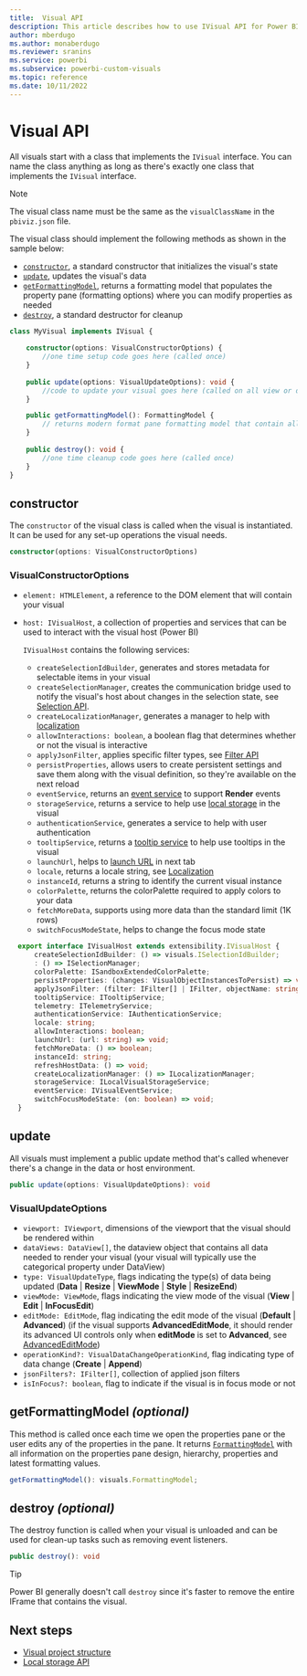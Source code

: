 ```yaml
---
title:  Visual API
description: This article describes how to use IVisual API for Power BI visuals.
author: mberdugo
ms.author: monaberdugo
ms.reviewer: sranins
ms.service: powerbi
ms.subservice: powerbi-custom-visuals
ms.topic: reference
ms.date: 10/11/2022
---
```


# Visual API

All visuals start with a class that implements the `IVisual` interface. You can name the class anything as long as there's exactly one class that implements the `IVisual` interface.

> [!NOTE]
> The visual class name must be the same as the `visualClassName` in the `pbiviz.json` file.

The visual class should implement the following methods as shown in the sample below:

* [`constructor`](#constructor), a standard constructor that initializes the visual's state
* [`update`](#update), updates the visual's data
* [`getFormattingModel`](#getformattingmodel-optional), returns a formatting model that populates the property pane (formatting options) where you can modify properties as needed
* [`destroy`](#destroy-optional), a standard destructor for cleanup

```typescript
class MyVisual implements IVisual {
    
    constructor(options: VisualConstructorOptions) {
        //one time setup code goes here (called once)
    }
    
    public update(options: VisualUpdateOptions): void {
        //code to update your visual goes here (called on all view or data changes)
    }

    public getFormattingModel(): FormattingModel {
        // returns modern format pane formatting model that contain all format pane components and properties (called on opening format and analytics pane or on editing format properties)
    }
    
    public destroy(): void {
        //one time cleanup code goes here (called once)
    }
}
```

## constructor

The `constructor` of the visual class is called when the visual is instantiated. It can be used for any set-up operations the visual needs.

```typescript
constructor(options: VisualConstructorOptions)
```

### VisualConstructorOptions

* `element: HTMLElement`, a reference to the DOM element that will contain your visual
* `host: IVisualHost`, a collection of properties and services that can be used to interact with the visual host (Power BI)

   `IVisualHost` contains the following services:

  * `createSelectionIdBuilder`, generates and stores metadata for selectable items in your visual
  * `createSelectionManager`, creates the communication bridge used to notify the visual's host about changes in the selection state, see [Selection API](./selection-api.md).
  * `createLocalizationManager`, generates a manager to help with [localization](./localization.md)
  * `allowInteractions: boolean`, a boolean flag that determines whether or not the visual is interactive
  * `applyJsonFilter`, applies specific filter types, see [Filter API](./filter-api.md)
  * `persistProperties`, allows users to create persistent settings and save them along with the visual definition, so they're available on the next reload
  * `eventService`, returns an [event service](./event-service.md) to support **Render** events
  * `storageService`, returns a service to help use [local storage](./local-storage.md) in the visual
  * `authenticationService`, generates a service to help with user authentication
  * `tooltipService`, returns a [tooltip service](./add-tooltips.md) to help use tooltips in the visual
  * `launchUrl`, helps to [launch URL](./launch-url.md) in next tab
  * `locale`, returns a locale string, see [Localization](./localization.md)
  * `instanceId`, returns a string to identify the current visual instance
  * `colorPalette`, returns the colorPalette required to apply colors to your data
  * `fetchMoreData`, supports using more data than the standard limit (1K rows)
  * `switchFocusModeState`, helps to change the focus mode state

 ```typescript
   export interface IVisualHost extends extensibility.IVisualHost {
       createSelectionIdBuilder: () => visuals.ISelectionIdBuilder;
       : () => ISelectionManager;
       colorPalette: ISandboxExtendedColorPalette;
       persistProperties: (changes: VisualObjectInstancesToPersist) => void;
       applyJsonFilter: (filter: IFilter[] | IFilter, objectName: string, propertyName: string, action: FilterAction) => void;
       tooltipService: ITooltipService;
       telemetry: ITelemetryService;
       authenticationService: IAuthenticationService;
       locale: string;
       allowInteractions: boolean;
       launchUrl: (url: string) => void;
       fetchMoreData: () => boolean;
       instanceId: string;
       refreshHostData: () => void;
       createLocalizationManager: () => ILocalizationManager;
       storageService: ILocalVisualStorageService;
       eventService: IVisualEventService;
       switchFocusModeState: (on: boolean) => void;
   }
   ```

## update

All visuals must implement a public update method that's called whenever there's a change in the data or host environment.

```typescript
public update(options: VisualUpdateOptions): void
```

### VisualUpdateOptions

* `viewport: IViewport`, dimensions of the viewport that the visual should be rendered within
* `dataViews: DataView[]`, the dataview object that contains all data needed to render your visual (your visual will typically use the categorical property under DataView)
* `type: VisualUpdateType`, flags indicating the type(s) of data being updated (**Data** | **Resize** | **ViewMode** | **Style** | **ResizeEnd**)
* `viewMode: ViewMode`, flags indicating the view mode of the visual (**View** | **Edit** | **InFocusEdit**)
* `editMode: EditMode`, flag indicating the edit mode of the visual (**Default** | **Advanced**) (if the visual supports **AdvancedEditMode**, it should render its advanced UI controls only when **editMode** is set to **Advanced**, see [AdvancedEditMode](./advanced-edit-mode.md))
* `operationKind?: VisualDataChangeOperationKind`, flag indicating type of data change (**Create** | **Append**)
* `jsonFilters?: IFilter[]`, collection of applied json filters
* `isInFocus?: boolean`, flag to indicate if the visual is in focus mode or not

## getFormattingModel *(optional)*

This method is called once each time we open the properties pane or the user edits any of the properties in the pane. It returns [`FormattingModel`](./format-pane.md) with all information on the properties pane design, hierarchy, properties and latest formatting values.

```typescript
getFormattingModel(): visuals.FormattingModel;
```

## destroy *(optional)*

The destroy function is called when your visual is unloaded and can be used for clean-up tasks such as removing event listeners.

``` typescript
public destroy(): void
```

> [!TIP]
> Power BI generally doesn't call `destroy` since it's faster to remove the entire IFrame that contains the visual.

## Next steps

* [Visual project structure](visual-project-structure.md)
* [Local storage API](local-storage.md)
